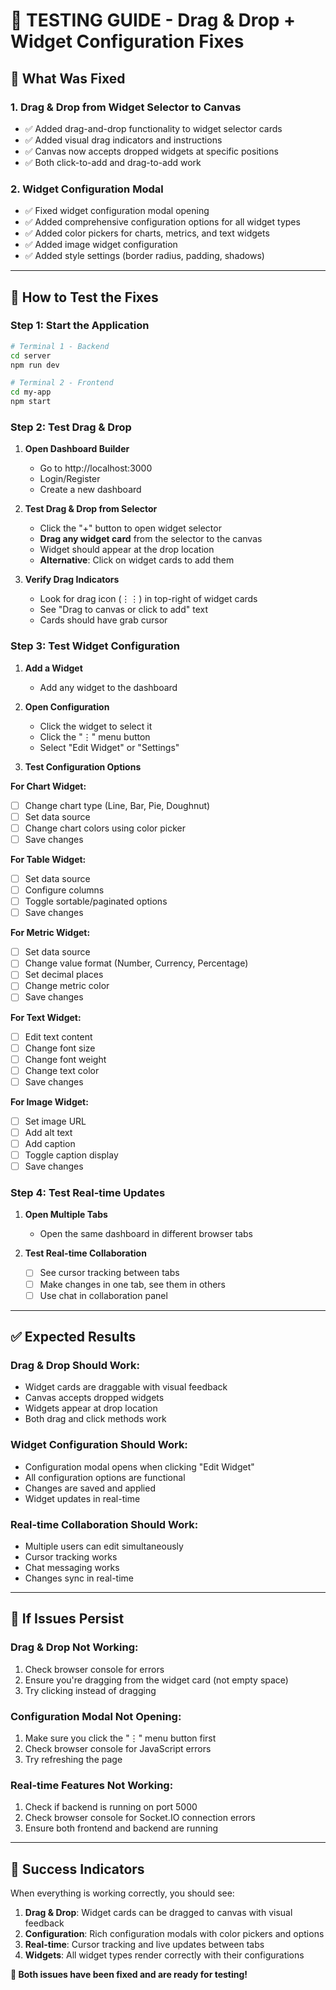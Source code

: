 # 🧪 **TESTING GUIDE - Drag & Drop + Widget Configuration Fixes**

## 🎯 **What Was Fixed**

### **1. Drag & Drop from Widget Selector to Canvas**
- ✅ Added drag-and-drop functionality to widget selector cards
- ✅ Added visual drag indicators and instructions
- ✅ Canvas now accepts dropped widgets at specific positions
- ✅ Both click-to-add and drag-to-add work

### **2. Widget Configuration Modal**
- ✅ Fixed widget configuration modal opening
- ✅ Added comprehensive configuration options for all widget types
- ✅ Added color pickers for charts, metrics, and text widgets
- ✅ Added image widget configuration
- ✅ Added style settings (border radius, padding, shadows)

---

## 🚀 **How to Test the Fixes**

### **Step 1: Start the Application**
```bash
# Terminal 1 - Backend
cd server
npm run dev

# Terminal 2 - Frontend
cd my-app
npm start
```

### **Step 2: Test Drag & Drop**

1. **Open Dashboard Builder**
   - Go to http://localhost:3000
   - Login/Register
   - Create a new dashboard

2. **Test Drag & Drop from Selector**
   - Click the "+" button to open widget selector
   - **Drag any widget card** from the selector to the canvas
   - Widget should appear at the drop location
   - **Alternative**: Click on widget cards to add them

3. **Verify Drag Indicators**
   - Look for drag icon (⋮⋮) in top-right of widget cards
   - See "Drag to canvas or click to add" text
   - Cards should have grab cursor

### **Step 3: Test Widget Configuration**

1. **Add a Widget**
   - Add any widget to the dashboard

2. **Open Configuration**
   - Click the widget to select it
   - Click the "⋮" menu button
   - Select "Edit Widget" or "Settings"

3. **Test Configuration Options**

**For Chart Widget:**
- [ ] Change chart type (Line, Bar, Pie, Doughnut)
- [ ] Set data source
- [ ] Change chart colors using color picker
- [ ] Save changes

**For Table Widget:**
- [ ] Set data source
- [ ] Configure columns
- [ ] Toggle sortable/paginated options
- [ ] Save changes

**For Metric Widget:**
- [ ] Set data source
- [ ] Change value format (Number, Currency, Percentage)
- [ ] Set decimal places
- [ ] Change metric color
- [ ] Save changes

**For Text Widget:**
- [ ] Edit text content
- [ ] Change font size
- [ ] Change font weight
- [ ] Change text color
- [ ] Save changes

**For Image Widget:**
- [ ] Set image URL
- [ ] Add alt text
- [ ] Add caption
- [ ] Toggle caption display
- [ ] Save changes

### **Step 4: Test Real-time Updates**

1. **Open Multiple Tabs**
   - Open the same dashboard in different browser tabs

2. **Test Real-time Collaboration**
   - [ ] See cursor tracking between tabs
   - [ ] Make changes in one tab, see them in others
   - [ ] Use chat in collaboration panel

---

## ✅ **Expected Results**

### **Drag & Drop Should Work:**
- Widget cards are draggable with visual feedback
- Canvas accepts dropped widgets
- Widgets appear at drop location
- Both drag and click methods work

### **Widget Configuration Should Work:**
- Configuration modal opens when clicking "Edit Widget"
- All configuration options are functional
- Changes are saved and applied
- Widget updates in real-time

### **Real-time Collaboration Should Work:**
- Multiple users can edit simultaneously
- Cursor tracking works
- Chat messaging works
- Changes sync in real-time

---

## 🐛 **If Issues Persist**

### **Drag & Drop Not Working:**
1. Check browser console for errors
2. Ensure you're dragging from the widget card (not empty space)
3. Try clicking instead of dragging

### **Configuration Modal Not Opening:**
1. Make sure you click the "⋮" menu button first
2. Check browser console for JavaScript errors
3. Try refreshing the page

### **Real-time Features Not Working:**
1. Check if backend is running on port 5000
2. Check browser console for Socket.IO connection errors
3. Ensure both frontend and backend are running

---

## 🎉 **Success Indicators**

When everything is working correctly, you should see:

1. **Drag & Drop**: Widget cards can be dragged to canvas with visual feedback
2. **Configuration**: Rich configuration modals with color pickers and options
3. **Real-time**: Cursor tracking and live updates between tabs
4. **Widgets**: All widget types render correctly with their configurations

**🎯 Both issues have been fixed and are ready for testing!** 